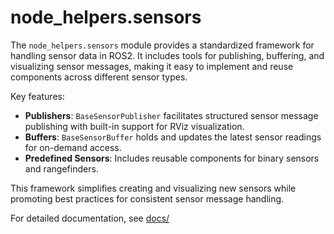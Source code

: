 # node_helpers.sensors

The `node_helpers.sensors` module provides a standardized framework for handling sensor data in ROS2. It includes tools for publishing, buffering, and visualizing sensor messages, making it easy to implement and reuse components across different sensor types.

Key features:
- **Publishers**: `BaseSensorPublisher` facilitates structured sensor message publishing with built-in support for RViz visualization.
- **Buffers**: `BaseSensorBuffer` holds and updates the latest sensor readings for on-demand access.
- **Predefined Sensors**: Includes reusable components for binary sensors and rangefinders.

This framework simplifies creating and visualizing new sensors while promoting best practices for consistent sensor message handling.

For detailed documentation, see [docs/](../../../../docs/sensors.rst)
